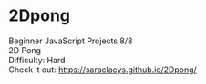 # 2Dpong
Beginner JavaScript Projects 8/8 <br>
2D Pong <br>
Difficulty: Hard <br>
Check it out: https://saraclaeys.github.io/2Dpong/
